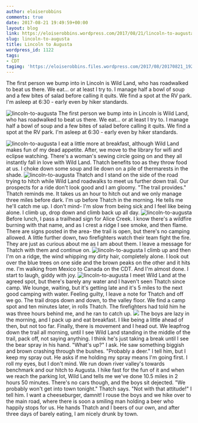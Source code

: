 ```yaml
---
author: eloiserobbins
comments: true
date: 2017-08-21 19:49:59+00:00
layout: blog
link: https://eloiserobbins.wordpress.com/2017/08/21/lincoln-to-augusta/
slug: lincoln-to-augusta
title: Lincoln to Augusta
wordpress_id: 1122
tags:
- CDT
tagimg: 'https://eloiserobbins.files.wordpress.com/2017/08/20170821_192620.jpg'
---
```


The first person we bump into in Lincoln is Wild Land, who has roadwalked to beat us there. We eat... or at least I try to. I manage half a bowl of soup and a few bites of salad before calling it quits. We find a spot at the RV park. I'm asleep at 6:30 - early even by hiker standards.


![lincoln-to-augusta](https://eloiserobbins.files.wordpress.com/2017/08/20170821_192620.jpg)
The first person we bump into in Lincoln is Wild Land, who has roadwalked to beat us there. We eat... or at least I try to. I manage half a bowl of soup and a few bites of salad before calling it quits. We find a spot at the RV park. I'm asleep at 6:30 - early even by hiker standards.

![lincoln-to-augusta](https://eloiserobbins.files.wordpress.com/2017/08/20170822_070820.jpg)
I eat a little more at breakfast, although Wild Land makes fun of my dead appetite. After, we move to the library for wifi and eclipse watching. There's a woman's sewing circle going on and they all instantly fall in love with Wild Land. Thatch benefits too as they throw food at us. I choke down some soup and lie down on a pile of thermarests in the shade.
![lincoln-to-augusta](https://eloiserobbins.files.wordpress.com/2017/08/20170822_081912.jpg)
Thatch and I stand on the side of the road trying to hitch while Wild Land roadwalks to meet us further down trail. Our prospects for a ride don't look good and I am gloomy. "The trail provides." Thatch reminds me. It takes us an hour to hitch out and we only manage three miles before dark. I'm up before Thatch in the morning. He tells me he'll catch me up. I don't mind- I'm slow from being sick and I feel like being alone. I climb up, drop down and climb back up all day. 
![lincoln-to-augusta](https://eloiserobbins.files.wordpress.com/2017/08/20170822_123206.jpg)
Before lunch, I pass a trailhead sign for Alice Creek. I know there's a wildfire burning with that name, and as I crest a ridge I see smoke, and then flame. There are signs posted in the area- the trail is open, but there's no camping allowed. A little further down, two firefighters watch their team fight the fire. They are just as curious about me as I am about them. I leave a message for Thatch with them and continue on.
![lincoln-to-augusta](https://eloiserobbins.files.wordpress.com/2017/08/20170822_132329.jpg)
I climb up and then I'm on a ridge, the wind whipping my dirty hair, completely alone. I look out over the blue trees on one side and the brown peaks on the other and it hits me. I'm walking from Mexico to Canada on the CDT. And I'm almost done. I start to laugh, giddy with joy.
![lincoln-to-augusta](https://eloiserobbins.files.wordpress.com/2017/08/20170822_155100.jpg)
I meet Wild Land at the agreed spot, but there's barely any water and I haven't seen Thatch since camp. We lounge, waiting, but it's getting late and it's 5 miles to the next good camping with water. Feeling guilty, I leave a note for Thatch and off we go. The trail drops down and down, to the valley floor. We find a camp spot and ten minutes later, in rolls Thatch. The firefighters had told him he was three hours behind me, and he ran to catch up.
![](/data/user/0/org.wordpress.android/cache/20170823_1018031272371840.jpg)
The boys are lazy in the morning, and I pack up and eat breakfast. I like being a little ahead of then, but not too far. Finally, there is movement and I head out. We leapfrog down the trail all morning, until I see Wild Land standing in the middle of the trail, pack off, not saying anything. I think he's just taking a break until I see the bear spray in his hand. "What's up?" I ask. He saw something biggish and brown crashing through the bushes. "Probably a deer." I tell him, but I keep my spray out. He asks if me holding my spray means I'm going first. I roll my eyes, but I don't mind.
We run down river valley's towards benchmark and our hitch to Augusta. I hike fast for the fun of it and when we reach the parking lot, Wild Land tells me we've done 10.5 miles in 2 hours 50 minutes. There's no cars though, and the boys sit dejected. "We probably won't get into town tonight." Thatch says. "Not with that attitude!" I tell him. I want a cheeseburger, damnit! I rouse the boys and we hike over to the main road, where there is soon a smiling man holding a beer who happily stops for us. He hands Thatch and I beers of our own, and after three days of barely eating, I am nicely drunk by town.
